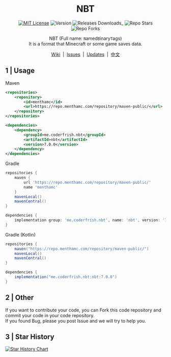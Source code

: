 <div align="center">
<h1>NBT</h1>

[![MIT License](https://img.shields.io/github/license/CoderFrish/NBT?style=flat-square)](LICENSE)
![Version](https://img.shields.io/badge/version-7.0.0-green?style=flat-square)
![Releases Downloads](https://img.shields.io/github/downloads/CoderFrish/NBT/total?style=flat-square)_
![Repo Stars](https://shields.io/github/stars/CoderFrish/NBT?style=flat-square)
![Repo Forks](https://shields.io/github/forks/CoderFrish/NBT?style=flat-square)

NBT (Full name: `N`amed`B`inary`T`ags)\
It is a format that Minecraft or some game saves data.

<a href="https://github.com/CoderFrish/NBT/wiki">Wiki</a>
&nbsp;|&nbsp;
<a href="https://github.com/CoderFrish/NBT/issues">Issues</a>
&nbsp;|&nbsp;
<a href="https://github.com/CoderFrish/NBT/blob/master/CHANGES.md">Updates</a>
&nbsp;|&nbsp;
[中文](README.md)
</div>

## 1 | Usage
Maven
```xml
<repositories>
    <repository>
        <id>menthamc</id>
        <url>https://repo.menthamc.com/repository/maven-public/</url>
    </repository>
</repositories>

<dependencies>
    <dependency>
        <groupId>me.coderfrish.nbt</groupId>
        <artifactId>nbt</artifactId>
        <version>7.0.0</version>
    </dependency>
</dependencies>
```

Gradle
```groovy
repositories {
    maven {
        url 'https://repo.menthamc.com/repository/maven-public/'
        name 'menthamc'
    }
    mavenLocal()
    mavenCentral()
}

dependencies {
    implementation group: 'me.coderfrish.nbt', name: 'nbt', version: '7.0.0'
}
```

Gradle (Kotlin)
```groovy
repositories {
    maven("https://repo.menthamc.com/repository/maven-public/")
    mavenLocal()
    mavenCentral()
}

dependencies {
    implementation("me.coderfrish.nbt:nbt:7.0.0")
}
```

## 2 | Other
If you want to contribute your code, you can Fork this code repository and commit your code in your code repository.  \
If you found Bug, please you post Issue and we will try to help you.

## 3 | Star History
[![Star History Chart](https://api.star-history.com/svg?repos=CoderFrish/NBT&type=Date)](https://star-history.com/#CoderFrish/NBT&Date)
